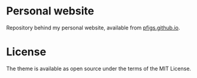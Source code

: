 # Personal website

Repository behind my personal website, available from [pfigs.github.io](https://pfigs.github.io).


# License
The theme is available as open source under the terms of the MIT License.